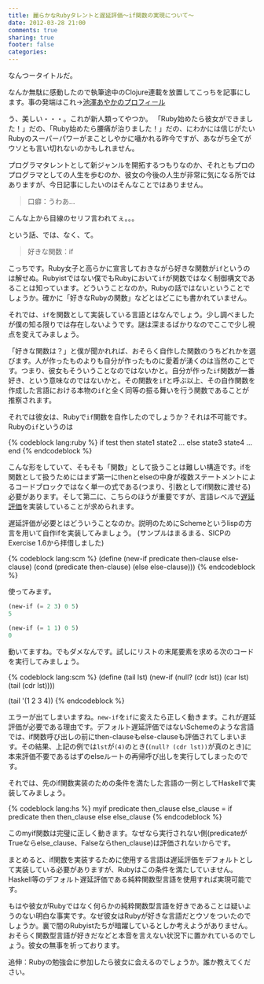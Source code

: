 ```yaml
---
title: 麗らかなRubyタレントと遅延評価〜if関数の実現について〜
date: 2012-03-28 21:00
comments: true
sharing: true
footer: false
categories:
---
```


なんつータイトルだ。

なんか無駄に感動したので執筆途中のClojure連載を放置してこっちを記事にします。事の発端はこれ→[池澤あやかのプロフィール](http://fb.dev-plus.jp/column5/profile/)

う、美しい・・・。これが新人類ってやつか。
「Ruby始めたら彼女ができました！」だの、「Ruby始めたら腰痛が治りました！」だの、にわかには信じがたいRubyのスーパーパワーがまことしやかに囁かれる昨今ですが、あながち全てがウソとも言い切れないのかもしれません。

プログラマタレントとして新ジャンルを開拓するつもりなのか、それともプロのプログラマとしての人生を歩むのか、彼女の今後の人生が非常に気になる所ではありますが、今日記事にしたいのはそんなことではありません。

> 口癖：うわあ…

こんな上から目線のセリフ言われてぇ。。。

という話、では、なく、て。

> 好きな関数：if

こっちです。Ruby女子と高らかに宣言しておきながら好きな関数が`if`というのは解せぬ。Rubyistではない僕でもRubyにおいて`if`が関数ではなく制御構文であることは知っています。どういうことなのか。Rubyの話ではないということでしょうか。確かに「好きなRubyの関数」などとはどこにも書かれていません。

それでは、`if`を関数として実装している言語とはなんでしょう。少し調べましたが僕の知る限りでは存在しないようです。謎は深まるばかりなのでここで少し視点を変えてみましょう。

「好きな関数は？」と僕が聞かれれば、おそらく自作した関数のうちどれかを選びます。人が作ったものよりも自分が作ったものに愛着が湧くのは当然のことです。つまり、彼女もそういうことなのではないかと。自分が作った`if`関数が一番好き、という意味なのではないかと。その関数を`if`と呼ぶ以上、その自作関数を作成した言語における本物の`if`と全く同等の振る舞いを行う関数であることが推察されます。

それでは彼女は、Rubyで`if`関数を自作したのでしょうか？それは不可能です。Rubyの`if`というのは

{% codeblock lang:ruby %}
if test then
    state1
    state2
    ...
else
    state3
    state4
    ...
end
{% endcodeblock %}

こんな形をしていて、そもそも「関数」として扱うことは難しい構造です。ifを関数として扱うためにはまず第一にthenとelseの中身が複数ステートメントによるコードブロックではなく単一の式である(つまり、引数としてif関数に渡せる)必要があります。そして第二に、こちらのほうが重要ですが、言語レベルで[遅延評価][1]を実装していることが求められます。

[1]: http://ja.wikipedia.org/wiki/%E9%81%85%E5%BB%B6%E8%A9%95%E4%BE%A1

遅延評価が必要とはどういうことなのか。説明のためにSchemeというlispの方言を用いて自作ifを実装してみましょう。
(サンプルはまるまる、SICPのExercise 1.6から拝借しました)

{% codeblock lang:scm %}
(define (new-if predicate then-clause else-clause)
  (cond (predicate then-clause)
        (else else-clause)))
{% endcodeblock %}

使ってみます。

``` scm
(new-if (= 2 3) 0 5)
5

(new-if (= 1 1) 0 5)
0
```

動いてますね。でもダメなんです。試しにリストの末尾要素を求める次のコードを実行してみましょう。

{% codeblock lang:scm %}
(define (tail lst)
  (new-if (null? (cdr lst))
          (car lst)
          (tail (cdr lst))))

(tail '(1 2 3 4))
{% endcodeblock %}

エラーが出てしまいますね。`new-if`を`if`に変えたら正しく動きます。これが遅延評価が必要である理由です。デフォルト遅延評価ではないSchemeのような言語では、if関数呼び出しの前にthen-clauseもelse-clauseも評価されてしまいます。その結果、上記の例では`lst`が`(4)`のとき(`(null? (cdr lst))`が真のとき)に本来評価不要であるはずのelseルートの再帰呼び出しを実行してしまったのです。

それでは、先のif関数実装のための条件を満たした言語の一例としてHaskellで実装してみましょう。

{% codeblock lang:hs %}
myif predicate then_clause else_clause = if predicate then then_clause else else_clause
{% endcodeblock %}

このmyif関数は完璧に正しく動きます。なぜなら実行されない側(predicateがTrueならelse_clause、Falseならthen_clause)は評価されないからです。

まとめると、if関数を実装するために使用する言語は遅延評価をデフォルトとして実装している必要がありますが、Rubyはこの条件を満たしていません。Haskell等のデフォルト遅延評価である純粋関数型言語を使用すれば実現可能です。

もはや彼女がRubyではなく何らかの純粋関数型言語を好きであることは疑いようのない明白な事実です。なぜ彼女はRubyが好きな言語だとウソをついたのでしょうか。裏で闇のRubyistたちが暗躍しているとしか考えようがありません。おそらく関数型言語が好きだなどと本音を言えない状況下に置かれているのでしょう。彼女の無事を祈っております。

追伸：Rubyの勉強会に参加したら彼女に会えるのでしょうか。誰か教えてください。
